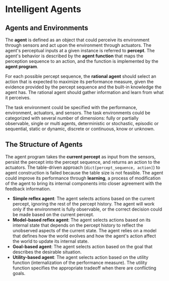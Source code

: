 # Intelligent Agents

## Agents and Environments

The **agent** is defined as an object that could perceive its environment through sensors and act upon the environment through actuators. The agent's perceptual inputs at a given instance is referred to **percept**. The agent's behavior is described by the **agent function** that maps the perception sequence to an action, and the function is implemented by the **agent program**.

For each possible percept sequence, the **rational agent** should select an action that is expected to maximize its performance measure, given the evidence provided by the percept sequence and the built-in knowledge the agent has. The rational agent should gather information and learn from what it perceives.

The task environment could be specified with the performance, environment, actuators, and sensors. The task environments could be categorized with several number of dimensions: fully or partially observable, single or multi agents, deterministic or stochastic, episodic or sequential, static or dynamic, discrete or continuous, know or unknown.

## The Structure of Agents

The agent program takes the **current percept** as input from the sensors, persist the percept into the percept sequence, and returns an action to the actuators. The table-driven approach (`dict[percept_sequence, action]`) to agent construction is failed because the table size is not feasible. The agent could improve its performance through **learning**, a process of modification of the agent to bring its internal components into closer agreement with the feedback information.

- **Simple reflex agent**: The agent selects actions based on the current percept, ignoring the rest of the percept history. The agent will work only if the environment is fully observable, or the correct decision could be made based on the current percept.
- **Model-based reflex agent**: The agent selects actions based on its internal state that depends on the percept history to reflect the unobserved aspects of the current state. The agent relies on a model that defines how the world evolves and how the agent's action affect the world to update its internal state.
- **Goal-based agent**: The agent selects action based on the goal that describes the desirable situation.
- **Utility-based agent**: The agent selects action based on the utility function (internalization of the performance measure). The utility function specifies the appropriate tradeoff when there are conflicting goals.
